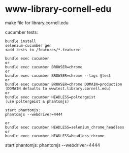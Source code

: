 # www-library-cornell-edu
make file for library.cornell.edu

cucumber tests:

```cd testing
bundle install
selenium-cucumber gen
<add tests to /features/*.feature>
```

```
bundle exec cucumber
or
bundle exec cucumber BROWSER=chrome
or
bundle exec cucumber BROWSER=chrome --tags @test
or
bundle exec cucumber BROWSER=chrome DOMAIN=production
(DOMAIN defaults to wwwtest.library.cornell.edu)
or
bundle exec cucumber HEADLESS=poltergeist
(use poltergeist & phantomjs)

start phantomjs:
phantomjs --webdriver=4444

or
bundle exec cucumber HEADLESS=selenium_chrome_headless
or
bundle exec cucumber HEADLESS=headless_chrome

```

start phantomjs:
phantomjs --webdriver=4444
